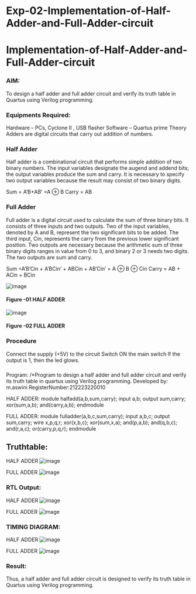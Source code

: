 # Exp-02-Implementation-of-Half-Adder-and-Full-Adder-circuit

# Implementation-of-Half-Adder-and-Full-Adder-circuit
### AIM:
To design a half adder and full adder circuit and verify its truth table in Quartus using Verilog programming.

### Equipments Required:
Hardware – PCs, Cyclone II , USB flasher
Software – Quartus prime
Theory
Adders are digital circuits that carry out addition of numbers.

### Half Adder
Half adder is a combinational circuit that performs simple addition of two binary numbers. The input variables designate the augend and addend bits; the output variables produce the sum and carry. It is necessary to specify two output variables because the result may consist of two binary digits.

Sum = A’B+AB’ =A ⊕ B Carry = AB

### Full Adder
Full adder is a digital circuit used to calculate the sum of three binary bits. It consists of three inputs and two outputs. Two of the input variables, denoted by A and B, represent the two significant bits to be added. The third input, Cin, represents the carry from the previous lower significant position. Two outputs are necessary because the arithmetic sum of three binary digits ranges in value from 0 to 3, and binary 2 or 3 needs two digits. The two outputs are sum and carry.

Sum =A’B’Cin + A’BCin’ + ABCin + AB’Cin’ = A ⊕ B ⊕ Cin Carry = AB + ACin + BCin

 ![image](https://user-images.githubusercontent.com/36288975/163552156-a13e5a56-c638-4110-97d9-8896907c8d25.png)

#### Figure -01 HALF ADDER 


![image](https://user-images.githubusercontent.com/36288975/163552057-b3547877-6d07-45b4-b7e0-bcfebfad9e1d.png)

#### Figure -02 FULL ADDER 

### Procedure

Connect the supply (+5V) to the circuit
Switch ON the main switch
If the output is 1, then the led glows.
### 
Program:
/*Program to design a half adder and full adder circuit and verify its truth table in quartus using Verilog programming.
Developed by: m.aswini
RegisterNumber:212223220010

HALF ADDER:
module halfadd(a,b,sum,carry);
input a,b;
output sum,carry;
xor(sum,a,b);
and(carry,a,b);
endmodule

FULL ADDER:
module fulladder(a,b,c,sum,carry);
input a,b,c;
output sum,carry;
wire x,p,q,r;
xor(x,b,c);
xor(sum,x,a);
and(p,a,b);
and(q,b,c);
and(r,a,c);
or(carry,p,q,r);
endmodule  

## Truthtable:
 HALF ADDER
 ![image](https://github.com/aswini068/Exp-02-Implementation-of-Half-Adder-and-Full-Adder-circuit/assets/149219827/1ae32766-571a-4a9a-a998-d1bffca95634)

FULL ADDER
![image](https://github.com/aswini068/Exp-02-Implementation-of-Half-Adder-and-Full-Adder-circuit/assets/149219827/9917e5f3-5f44-4a74-98b3-cf941ef94242)

### RTL Output:
HALF ADDER
![image](https://github.com/aswini068/Exp-02-Implementation-of-Half-Adder-and-Full-Adder-circuit/assets/149219827/dafbb14f-791e-4d83-9528-605cfb3d73b1)

FULL ADDER
![image](https://github.com/aswini068/Exp-02-Implementation-of-Half-Adder-and-Full-Adder-circuit/assets/149219827/6c9176f7-1766-42dd-b7dd-431fea5dd59f)

### TIMING DIAGRAM:
HALF ADDER
![image](https://github.com/aswini068/Exp-02-Implementation-of-Half-Adder-and-Full-Adder-circuit/assets/149219827/afab82b6-f85e-4d47-9183-ff192a008e8b)

FULL ADDER
![image](https://github.com/aswini068/Exp-02-Implementation-of-Half-Adder-and-Full-Adder-circuit/assets/149219827/f5875321-a3e7-405b-b70d-7e5dd9117cbf)

### Result:
Thus, a half adder and full adder circuit is designed to verify its truth table in Quartus using Verilog programming.
